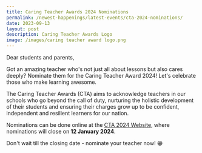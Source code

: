 ```yaml
---
title: Caring Teacher Awards 2024 Nominations
permalink: /newest-happenings/latest-events/cta-2024-nominations/
date: 2023-09-13
layout: post
description: Caring Teacher Awards Logo
image: /images/caring teacher award logo.png
---
```

Dear students and parents,

Got an amazing teacher who's not just all about lessons but also cares deeply? Nominate them for the Caring Teacher Award 2024! Let's celebrate those who make learning awesome. 

The Caring Teacher Awards (CTA) aims to acknowledge teachers in our schools who go beyond the call of duty, nurturing the holistic development of their students and ensuring their charges grow up to be confident, independent and resilient learners for our nation.

Nominations can be done online at the [CTA 2024 Website](https://www.cta.nie.edu.sg/), where nominations will close on **12 January 2024**. 

Don't wait till the closing date - nominate your teacher now! 😁